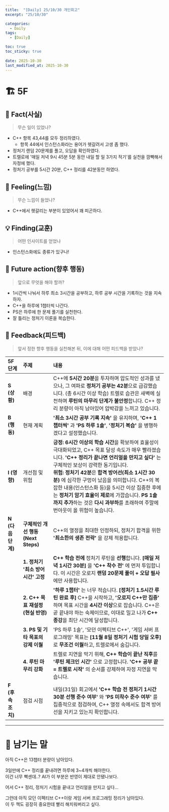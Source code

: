 ```yaml
---
title:  "[Daily] 25/10/30 개인회고"
excerpt: "25/10/30"

categories:
  - Daily
tags:
  - [Daily]

toc: true
toc_sticky: true
 
date: 2025-10-30
last_modified_at: 2025-10-30
---
```


# 🏗️ 5F
## 🧩 Fact(사실)
> 무슨 일이 있었나?

- C++ 항목 43,44를 모두 정리하였다.
  - 항목 44에서 인스턴스화라는 용어가 헷갈려서 고생 좀 했다.
- 정처기 랜덤 20문제를 풀고, 오답을 확인하였다.
- 트렐로에 '매일 저녁 9시 45분 5분 동안 내일 할 일 3가지 적기'를 실천을 깜빡해서 자정에 했다.
- 정처기 공부를 5시간 20분, C++ 정리를 42분동안 하였다.

## 💭 Feeling(느낌)
> 무슨 느낌이 들었나?

- C++에서 헷갈리는 부분이 있었어서 꽤 피곤하다.

## 💡 Finding(교훈)
> 어떤 인사이트를 얻었나

- 인스턴스화에도 종류가 있구나! 

## 🎯 Future action(향후 행동)
> 앞으로 무엇을 해야 할까?

- 1시간씩 나눠서 하루 최소 3시간을 공부하고, 하루 공부 시간을 기록하는 것을 지속하자.
- C++을 하루에 1챕터씩 나간다.
- PS은 하루에 한 문제 풀기를 실천한다.
- 잘 틀리는 정처기 이론을 복습한다.

## 🔁 Feedback(피드백)
> 앞서 정한 향후 행동을 실천해본 뒤, 이에 대해 어떤 피드백을 받았나?

| **5F 단계** | **주제** | **내용** |
| :--- | :--- | :--- |
| **S (상황)** | 배경 | C++에 **5시간 20분**을 투자하며 압도적인 성과를 냈으나, 그 여파로 **정처기 공부는 42분**으로 급감했습니다. (총 6시간 이상 학습) 트렐로 습관은 새벽에 실천하며 **루틴의 마무리 단계가 불안정**합니다. C++ 정리 분량이 아직 남아있어 압박감을 느끼고 있습니다. |
| **B (행동)** | 현재 계획 | **'최소 3시간 공부 기록 지속'** 을 유지하며, **'C++ 1챕터씩'** 과 **'PS 하루 1솔'**, **'정처기 복습'** 을 병행하겠다고 설정했습니다. |
| **I (영향)** | 개선점 및 위험 | **긍정:** **6시간 이상의 학습 시간**을 확보하여 효율성이 극대화되었고, C++ 목표 달성 속도가 매우 빨라졌습니다. **'C++ 정리가 끝나면 언리얼을 만지고 싶다'** 는 구체적인 보상이 강력한 동기입니다. <br> **위험:** **정처기 42분**은 **합격 방어선(최소 1시간 30분)** 에 심각한 구멍이 났음을 의미합니다. C++의 복잡한 내용(인스턴스화 등)을 5시간 이상 집중한 후에는 **정처기 암기 효율이 제로**에 가깝습니다. **PS 1솔까지 추가**하는 것은 **다시 과부하**를 초래하여 주말에 번아웃이 올 위험이 높습니다. |
| **N (다음 단계)** | **구체적인 개선 행동 (Next Steps)** | C++의 열정을 최대한 인정하되, 정처기 합격을 위한 **'최소한의 생존 전략'** 을 강제 적용합니다. |
| | **1. 정처기 '최소 방어 시간' 고정** | **C++ 학습 전에** 정처기 루틴을 **선행**합니다. **[매일 저녁 1시간 30분]** 을 **'C++ 착수 전'** 에 먼저 투입합니다. 이 시간은 오로지 **랜덤 20문제 풀이 + 오답 필사**에만 사용합니다. |
| | **2. C++ 목표 재설정 (현실 반영)** | **'하루 1챕터'** 는 너무 적습니다. **[정처기 1.5시간 루틴 완료 후]** C++을 시작하고, **'오로지 C++만 집중'** 하며 목표 시간을 **4시간 이상**으로 잡습니다. C++은 곧 끝내야 하는 숙제이므로, 이대로 밀고 나가 **C++ 종강**을 최단 시간에 달성합니다. |
| | **3. PS 및 기타 목표의 강제 이월** | 'PS 하루 1솔', '모던 이펙티브 C++', '게임 서버 프로그래밍' 목표는 **[11월 8일 정처기 시험 당일 오후]** 로 **무조건 이월**하고, 트렐로에서 숨깁니다. |
| | **4. 루틴 마무리 강화** | 트렐로 지연을 막기 위해, **C++ 학습이 끝난 직후**를 **'루틴 체크인 시간'** 으로 고정합니다. **'C++ 공부 끝 = 트렐로 시작'** 의 순서를 강제하여 자정 지연을 막습니다. |
| **F (후속 조치)** | 점검 시점 | 내일(31일) 회고에서 **'C++ 학습 전 정처기 1시간 30분 선행 준수 여부'** 와 **'PS 미착수 준수 여부'** 를 집중적으로 점검하여, C++ 열정 속에서도 합격 방어선을 지키고 있는지 확인합니다. |

---

# 🌙 남기는 말

아직 C++은 13챕터 분량이 남아있다.

3일만에 C++ 정리를 끝내려면 하루에 3~4개씩 해야한다.  
이건 너무 빡센데..? AI가 이 부분은 반영이 제대로 안됐나보다.

어서 C++ 정리, 정처기 시험을 끝내고
언리얼을 만지고 싶다...

그런데 아직 모던 이펙티브 C++이랑 게임 서버 프로그래밍 정리가 남아있다.  
이 두 책도 굉장히 중요한데 빨리 해치워버리고 싶다.